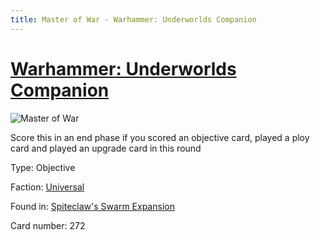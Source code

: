 ```yaml
---
title: Master of War - Warhammer: Underworlds Companion
---
```


# [Warhammer: Underworlds Companion](https://guidokessels.github.io/wh-underworlds)

  

![Master of War](https://warhammerunderworlds.com/wp-content/uploads/sites/6/2018/02/272_ENG.png)

Score this in an end phase if you scored an objective card, played a ploy card and played an upgrade card in this round

Type: Objective

Faction: [Universal](https://guidokessels.github.io/wh-underworlds/factions/universal)

Found in: [Spiteclaw's Swarm Expansion](https://guidokessels.github.io/wh-underworlds/locations/spiteclaws-swarm-expansion)

Card number: 272
